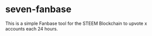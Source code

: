 # seven-fanbase
This is a simple Fanbase tool for the STEEM Blockchain to upvote x accounts each 24 hours.
